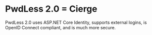 # PwdLess 2.0 = Cierge
PwdLess 2.0 uses ASP.NET Core Identity, supports external logins, is OpenID Connect compliant, and is much more secure.

